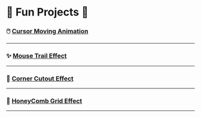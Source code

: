 # 🌟 Fun Projects 🌟

### 🖱️ [**Cursor Moving Animation**](https://funprojects01.onrender.com)

---

### ✨ [**Mouse Trail Effect**](https://funprojects02.onrender.com)

---

### 🔲 [**Corner Cutout Effect**](https://funprojects03.onrender.com)

---

### 🔲 [**HoneyComb Grid Effect**](https://funprojects03.onrender.com)

---
